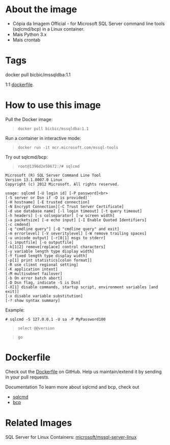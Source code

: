 # About the image
* Cópia da Imagem Official - for Microsoft SQL Server command line tools (sqlcmd/bcp) in a Linux container.
* Mais Python 3.x
* Mais crontab

# Tags
docker pull bicbic/mssqldba:1.1

1:1 [dockerfile](https://hub.docker.com/r/microsoft/mssql-server-linux/).

# How to use this image
Pull the Docker image:
>``docker pull bicbic/mssqldba:1.1``

Run a container in interactive mode:
>``docker run -it mcr.microsoft.com/mssql-tools``

Try out sqlcmd/bcp:
> ``root@1396d2e50672:/# sqlcmd``

```shell
Microsoft (R) SQL Server Command Line Tool
Version 13.1.0007.0 Linux
Copyright (c) 2012 Microsoft. All rights reserved.

usage: sqlcmd [-U login id] [-P password]<br>
[-S server or Dsn if -D is provided]``
[-H hostname] [-E trusted connection]
[-N Encrypt Connection][-C Trust Server Certificate]
[-d use database name] [-l login timeout] [-t query timeout]
[-h headers] [-s colseparator] [-w screen width]
[-a packetsize] [-e echo input] [-I Enable Quoted Identifiers]
[-c cmdend]
[-q "cmdline query"] [-Q "cmdline query" and exit]
[-m errorlevel] [-V severitylevel] [-W remove trailing spaces]
[-u unicode output] [-r[0|1] msgs to stderr]
[-i inputfile] [-o outputfile]
[-k[1|2] remove[replace] control characters]
[-y variable length type display width]
[-Y fixed length type display width]
[-p[1] print statistics[colon format]]
[-R use client regional setting]
[-K application intent]
[-M multisubnet failover]
[-b On error batch abort]
[-D Dsn flag, indicate -S is Dsn]
[-X[1] disable commands, startup script, environment variables [and exit]]
[-x disable variable substitution]
[-? show syntax summary]
```

Example:

``# sqlcmd -S 127.0.0.1 -U sa -P MyPassword100``

>``select @@version``

>``go``

# Dockerfile

Check out the [Dockerfile](https://github.com/BicBic/mssql-python3x-docker/Dockerfile) on GitHub. Help us maintain/extend it by sending in your pull requests.

Documentation
To learn more about sqlcmd and bcp, check out
+ [sqlcmd](https://docs.microsoft.com/en-us/sql/tools/sqlcmd-utility?view=sql-server-2017)
+ [bcp](https://docs.microsoft.com/en-us/sql/tools/bcp-utility?view=sql-server-2017)

# Related Images
SQL Server for Linux Containers: [microsoft/mssql-server-linux](https://hub.docker.com/r/microsoft/mssql-server-linux/)
